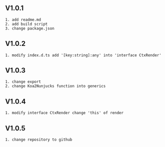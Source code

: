   ## V1.0.1
    1. add readme.md
    2. add build script
    3. change package.json 
  ## V1.0.2
    1. modify index.d.ts add '[key:string]:any' into 'interface CtxRender'
  ## V1.0.3
    1. change export
    2. change Koa2Nunjucks function into generics
  ## V1.0.4
    1. modify interface CtxRender change 'this' of render
  ## V1.0.5
    1. change repository to github